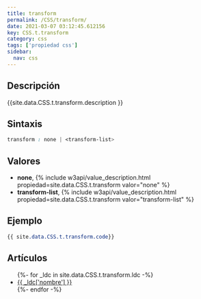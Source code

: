 ```yaml
---
title: transform
permalink: /CSS/transform/
date: 2021-03-07 03:12:45.612156
key: CSS.t.transform
category: css
tags: ['propiedad css']
sidebar: 
  nav: css
---
```


## Descripción
{{site.data.CSS.t.transform.description }}

## Sintaxis
~~~css
transform : none | <transform-list>
~~~

## Valores
* **none**,  {% include w3api/value_description.html propiedad=site.data.CSS.t.transform valor="none" %}
* **transform-list**,  {% include w3api/value_description.html propiedad=site.data.CSS.t.transform valor="transform-list" %}

## Ejemplo
~~~css
{{ site.data.CSS.t.transform.code}}
~~~

## Artículos
<ul>
{%- for _ldc in site.data.CSS.t.transform.ldc -%}
   <li>
       <a href="{{_ldc['url'] }}">{{ _ldc['nombre'] }}</a>
   </li>
{%- endfor -%}
</ul>
